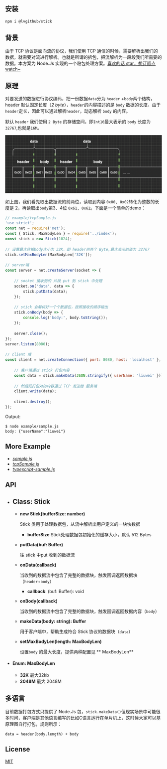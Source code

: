 ## 安装

```shell
npm i @lvgithub/stick
```

## 背景

由于 TCP 协议是面向流的协议，我们使用 TCP 通信的时候，需要解析出我们的数据，就需要对流进行解析。也就是所谓的拆包，把流解析为一段段我们所需要的数据。本方案为 Node.Js 实现的一个粘包处理方案。[喜欢的话 star，想订阅点 watch~](https://github.com/lvgithub/stick)

## 原理

对要发送的数据进行协议编码，把一份数据`data`分为 `header` +`body`两个结构，header 默认固定长度（_2 byte_），`header`的内容描述的是 `body` 数据的长度。由于`header`定长，因此可以通过解析`header`，动态解析 `body` 的内容。

默认 `header` 我们使用 `2 Byte` 的存储空间，即`Int16`最大表示的 `body` 长度为 `32767`,也就是`16M`。

![image-20200704170816148](assets/README/image-20200704170816148.png)

如上图，我们看先取出数据流的前两位，读取到内容 `0x00, 0x02`转化为整数的长度是 2，再读取出`body`第3、4位 `0x61, 0x62`。下面是一个简单的demo：

```javascript
// example/tcpSample.js
'use strict';
const net = require('net');
const { Stick, MaxBodyLen } = require('../index');
const stick = new Stick(1024);

// 设置最大传输body大小为 32K，即 header用两个 Byte,最大表示的值为 32767
stick.setMaxBodyLen(MaxBodyLen['32K']);

// server端
const server = net.createServer(socket => {
  
    // socket 接收到的 片段 put 到 stick 中处理
    socket.on('data', data => {
        stick.putData(data);
    });
  
    // stick 会解析好一个个数据包，按照接收的顺序输出
    stick.onBody(body => {
        console.log('body:', body.toString());
    });

    server.close();
});
server.listen(8080);

// client 端
const client = net.createConnection({ port: 8080, host: 'localhost' }, () => {
  
    // 客户端通过 stick 打包内容
    const data = stick.makeData(JSON.stringify({ userName: 'liuwei' }));
  
    // 然后把打包对的内容通过 TCP 发送给 服务端
    client.write(data);
  
    client.destroy();
});
```

Output:

```shell
$ node example/sample.js
body: {"userName":"liuwei"}
```

## More Example

* [*sample.js*](./example/sample.js)
* [*tcpSample.js*](./example/tcpSample.js)
* [*typescript-sample.js*](./example/typescript/tsSample.ts)

## API

- ## Class: Stick

    - **new Stick(bufferSize: number)**

         Stick 类用于处理数据包，从流中解析出用户定义的一块快数据

        * **bufferSize** Stick处理数据包初始化的缓存大小，默认 512 Bytes

        

    - **putData(buf: Buffer)**

        往 stick 中put 收到的数据流

        

    - **onData(callback)**

        当收到的数据流中包含了完整的数据块，触发回调返回数据块（`header`+`body`）

        * **callback**: (buf: Buffer): void

        

    - **onBody(callback)**

        当收到的数据流中包含了完整的数据块，触发回调返回数据内容（`body`）

        

    - **makeData(body: string): Buffer**

        用于客户端中，帮助生成符合 Stick 协议的数据块（`data`）

        

    - **setMaxBodyLen(length: MaxBodyLen)**

        设置`body` 的最大长度，提供两种配置见 ** MaxBodyLen**

* #### **Enum: MaxBodyLen**

    * **32K**  最大32kb
    * **2048M** 最大 2048M 

    

## 多语言

目前数据打包方式只提供了 Node.Js 包，`stick.makeData()`但现实场景中可能很多时间，客户端是其他语言编写的比如C语言运行在单片机上，这时候大家可以基原理图自行打包，规则所示：

```shell
data = header(body.length) + body
```

## License

[MIT](http://opensource.org/licenses/MIT)